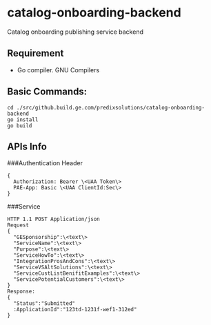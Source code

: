 # catalog-onboarding-backend
 Catalog onboarding publishing service backend

## Requirement
- Go compiler. GNU Compilers

## Basic Commands:
```
cd ./src/github.build.ge.com/predixsolutions/catalog-onboarding-backend
go install
go build
```

## APIs Info

###Authentication Header
```
{
  Authorization: Bearer \<UAA Token\>
  PAE-App: Basic \<UAA ClientId:Sec\>
}
```

###Service
```
HTTP 1.1 POST Application/json
Request
{
  "GESponsorship":\<text\>
  "ServiceName":\<text\>
  "Purpose":\<text\>
  "ServiceHowTo":\<text\>
  "IntegrationProsAndCons":\<text\>
  "ServiceVSAltSolutions":\<text\>
  "ServiceCustListBenifitExamples":\<text\>
  "ServicePotentialCustomers":\<text\>
}
Response:
{
  "Status":"Submitted"
  :ApplicationId":"123td-1231f-wef1-312ed"
}
```
